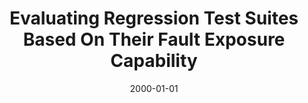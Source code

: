 ---
title: "Evaluating Regression Test Suites Based On Their Fault Exposure Capability"
date: 2000-01-01
venue: ""
paperurl: https://doi.org/10.1002/1096-908X(200005/06)12:3&#60;171::AID-SMR209&#62;3.0.CO;2-4
authors: "Sebastian G Elbaum and John C Munson"
awards: ""
---